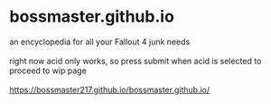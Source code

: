 # bossmaster.github.io
an encyclopedia for all your Fallout 4 junk needs
<br>
<br>
right now acid only works, so press submit when acid is selected to proceed to wip page
<br>
<br>
https://bossmaster217.github.io/bossmaster.github.io/
